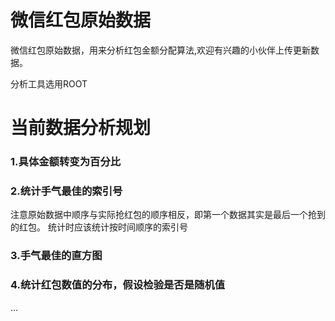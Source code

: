 # 微信红包原始数据

微信红包原始数据，用来分析红包金额分配算法,欢迎有兴趣的小伙伴上传更新数据。

分析工具选用ROOT

# 当前数据分析规划

### 1.具体金额转变为百分比

### 2.统计手气最佳的索引号

注意原始数据中顺序与实际抢红包的顺序相反，即第一个数据其实是最后一个抢到的红包。
统计时应该统计按时间顺序的索引号

### 3.手气最佳的直方图

### 4.统计红包数值的分布，假设检验是否是随机值

...
